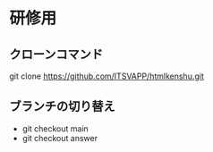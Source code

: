 # 研修用

## クローンコマンド

git clone https://github.com/ITSVAPP/htmlkenshu.git

## ブランチの切り替え

- git checkout main
- git checkout answer
